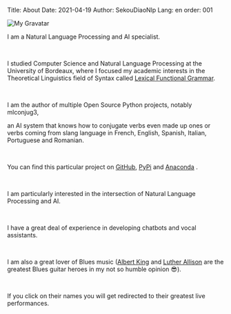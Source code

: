 Title: About
Date: 2021-04-19
Author: SekouDiaoNlp
Lang: en
order: 001

![My Gravatar][my_sweet_photo]

I am a Natural Language Processing and AI specialist.

<br />

I studied Computer Science and Natural Language Processing at the University of Bordeaux,
where I focused my academic interests in the Theoretical Linguistics field of Syntax called [Lexical Functional Grammar](https://scholar.google.fr/scholar?q=lexical+functional+grammar&hl=fr&as_sdt=0&as_vis=1&oi=scholart).

<br />

I am the author of multiple Open Source Python projects, notably mlconjug3,

an AI system that knows how to conjugate verbs even made up ones or verbs coming from slang language in French, English,
Spanish, Italian, Portuguese and Romanian.

<br />

You can find this particular project on [GitHub](https://github.com/SekouDiaoNlp/mlconjug3), [PyPi](https://pypi.org/project/mlconjug3/) and [Anaconda](https://anaconda.org/conda-forge/mlconjug3) .

<br />

I am particularly interested in the intersection of Natural Language Processing and AI.

<br />

I have a great deal of experience in developing chatbots and vocal assistants.

<br />

I am also a great lover of Blues music ([Albert King](https://www.youtube.com/watch?v=mPcGJahjsHY&t=2524s) and [Luther Allison](https://www.youtube.com/watch?v=M3Qhg4PU8BQ) are the greatest Blues guitar heroes
in my not so humble opinion 😎). 

<br />

If you click on their names you will get redirected to their greatest live performances.

[my_sweet_photo]: {static}/images/huwey_gravatar.jpg